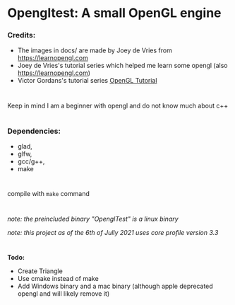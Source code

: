 # Opengltest: A small OpenGL engine 
### Credits:
* The images in docs/ are made by Joey de Vries from https://learnopengl.com
* Joey de Vries's tutorial series which helped me learn some opengl (also https://learnopengl.com)
* Victor Gordans's tutorial series [OpenGL Tutorial](https://www.youtube.com/watch?v=XpBGwZNyUh0&list=PLPaoO-vpZnumdcb4tZc4x5Q-v7CkrQ6M-)

#

Keep in mind I am a beginner with opengl and do not know much about c++

#

### Dependencies:
* glad,
* glfw,
* gcc/g++,
* make

#

compile with `make` command

#

*note: the preincluded binary "OpenglTest" is a linux binary*

*note: this project as of the 6th of Jully 2021 uses core profile version 3.3*

#

**Todo:**
* Create Triangle
* Use cmake instead of make
* Add Windows binary and a mac binary (although apple deprecated opengl and will likely remove it)
